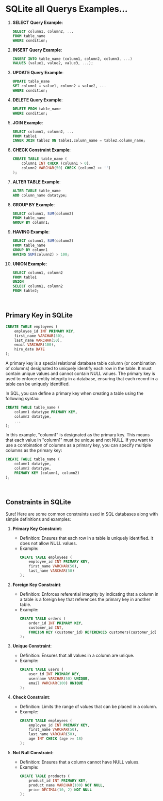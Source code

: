 # SQLite all Querys Examples...

1. **SELECT Query Example**:
   ```sql
   SELECT column1, column2, ...
   FROM table_name
   WHERE condition;
   ```

2. **INSERT Query Example**:
   ```sql
   INSERT INTO table_name (column1, column2, column3, ...)
   VALUES (value1, value2, value3, ...);
   ```

3. **UPDATE Query Example**:
   ```sql
   UPDATE table_name
   SET column1 = value1, column2 = value2, ...
   WHERE condition;
   ```

4. **DELETE Query Example**:
   ```sql
   DELETE FROM table_name
   WHERE condition;
   ```

5. **JOIN Example**:
   ```sql
   SELECT column1, column2, ...
   FROM table1
   INNER JOIN table2 ON table1.column_name = table2.column_name;
   ```

6. **CHECK Constraint Example**:
   ```sql
   CREATE TABLE table_name (
       column1 INT CHECK (column1 > 0),
       column2 VARCHAR(50) CHECK (column2 <> '')
   );
   ```

7. **ALTER TABLE Example**:
   ```sql
   ALTER TABLE table_name
   ADD column_name datatype;
   ```

8. **GROUP BY Example**:
   ```sql
   SELECT column1, SUM(column2)
   FROM table_name
   GROUP BY column1;
   ```

9. **HAVING Example**:
   ```sql
   SELECT column1, SUM(column2)
   FROM table_name
   GROUP BY column1
   HAVING SUM(column2) > 100;
   ```

10. **UNION Example**:
    ```sql
    SELECT column1, column2
    FROM table1
    UNION
    SELECT column1, column2
    FROM table2;
    ```

<br>

## Primary Key in SQLite

```sql
CREATE TABLE employees (
    employee_id INT PRIMARY KEY,
    first_name VARCHAR(50),
    last_name VARCHAR(50),
    email VARCHAR(100),
    hire_date DATE
);
```
A primary key is a special relational database table column (or combination of columns) designated to uniquely identify each row in the table. It must contain unique values and cannot contain NULL values. The primary key is used to enforce entity integrity in a database, ensuring that each record in a table can be uniquely identified.

In SQL, you can define a primary key when creating a table using the following syntax:

```sql
CREATE TABLE table_name (
    column1 datatype PRIMARY KEY,
    column2 datatype,
    ...
);
```

In this example, "column1" is designated as the primary key. This means that each value in "column1" must be unique and not NULL. If you want to use a combination of columns as a primary key, you can specify multiple columns as the primary key:

```sql
CREATE TABLE table_name (
    column1 datatype,
    column2 datatype,
    PRIMARY KEY (column1, column2)
);
```

<br>

## Constraints in SQLite

Sure! Here are some common constraints used in SQL databases along with simple definitions and examples:

1. **Primary Key Constraint**:
   - Definition: Ensures that each row in a table is uniquely identified. It does not allow NULL values.
   - Example:
     ```sql
     CREATE TABLE employees (
         employee_id INT PRIMARY KEY,
         first_name VARCHAR(50),
         last_name VARCHAR(50)
     );
     ```

2. **Foreign Key Constraint**:
   - Definition: Enforces referential integrity by indicating that a column in a table is a foreign key that references the primary key in another table.
   - Example:
     ```sql
     CREATE TABLE orders (
         order_id INT PRIMARY KEY,
         customer_id INT,
         FOREIGN KEY (customer_id) REFERENCES customers(customer_id)
     );
     ```

3. **Unique Constraint**:
   - Definition: Ensures that all values in a column are unique.
   - Example:
     ```sql
     CREATE TABLE users (
         user_id INT PRIMARY KEY,
         username VARCHAR(50) UNIQUE,
         email VARCHAR(100) UNIQUE
     );
     ```

4. **Check Constraint**:
   - Definition: Limits the range of values that can be placed in a column.
   - Example:
     ```sql
     CREATE TABLE employees (
         employee_id INT PRIMARY KEY,
         first_name VARCHAR(50),
         last_name VARCHAR(50),
         age INT CHECK (age >= 18)
     );
     ```

5. **Not Null Constraint**:
   - Definition: Ensures that a column cannot have NULL values.
   - Example:
     ```sql
     CREATE TABLE products (
         product_id INT PRIMARY KEY,
         product_name VARCHAR(100) NOT NULL,
         price DECIMAL(10, 2) NOT NULL
     );
     ```